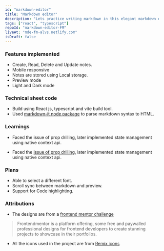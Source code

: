 ```yaml
---
id: "markdown-editor"
title: "Markdown editor"
description: "Lets practice writing markdown in this elegant markdown editor"
tags: ["react", "typescript"]
repoId: "markdown-editor-FM"
liveAt: "mde-fm-alvs.netlify.com"
isDraft: false
---
```


### Features implemented

-   Create, Read, Delete and Update notes.
-   Mobile responsive
-   Notes are stored using Local storage.
-   Preview mode
-   Light and Dark mode

### Technical sheet code

-   Build using React js, typescript and vite build tool.
-   Used [markdown-it node package](https://www.npmjs.com/package/markdown-it) to parse markdown syntax to HTML.

### Learnings

-   Faced the issue of prop drilling, later implemented state management using native context api.

-   Faced the [issue of prop drilling](https://www.freecodecamp.org/news/avoid-prop-drilling-with-react-context-api/), later implemented state management using native context api.

### Plans

-   Able to select a different font.
-   Scroll sync between markdown and preview.
-   Support for Code highlighting.

### Attributions

-   The designs are from a [frontend mentor challenge](https://www.frontendmentor.io/challenges/inbrowser-markdown-editor-r16TrrQX9)

> Frontendmentor is a platform offering, some free and paywalled professional designs for frontend developers to create stunning projects to showcase in their portfolios.

-   All the icons used in the project are from [Remix icons](https://remixicon.com/)
